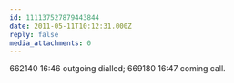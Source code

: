 ```yaml
---
id: 111137527879443844
date: 2011-05-11T10:12:31.000Z
reply: false
media_attachments: 0
---
```


662140 16:46 outgoing dialled; 669180 16:47 coming call.

